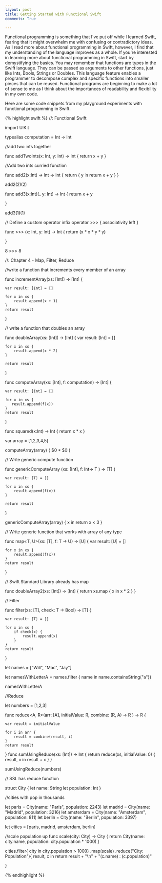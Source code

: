 ```yaml
---
layout: post
title: Getting Started with Functional Swift
comments: True

---
```

Functional programming is something that I've put off while I learned Swift, fearing that it might overwhelm me with confusing or contradictory ideas. As I read more about functional programming in Swift, however, I find that my understanding of the language improves as a whole. If you're interested in learning more about functional programming in Swift, start by demystifying the basics. You may remember that functions are types in the Swift language. They can be passed as arguments to other functions, just like Ints, Bools, Strings or Doubles. This language feature enables a programmer to decompose complex and specific functions into smaller pieces that can be reused. Functional programs are beginning to make a lot of sense to me as I think about the importances of readability and flexibility in my own code.

Here are some code snippets from my playground experiments with functional programming in Swift. 

{% highlight swift %}
//: Functional Swift

import UIKit


typealias computation = Int -> Int

//add two ints together

func addTwoInts(x: Int, y: Int) -> Int {
    return x + y
}


//Add two ints curried function

func add2(x:Int) -> Int -> Int {
    return { y in return x + y }
}


add2(2)(2)

func add3(x:Int)(_ y: Int) -> Int {
    return x + y
    
}

add3(1)(1)


// Define a custom operator
infix operator >>> { associativity left }

func >>> (x: Int, y: Int) -> Int {
    return (x * x * y * y)
    
}

8 >>> 8

//: Chapter 4 - Map, Filter, Reduce

//write a function that increments every member of an array

func incrementArray(xs: [Int]) -> [Int] {
   
    var result: [Int] = []
    
    for x in xs {
        result.append(x + 1)
    }
    return result
    
}

// write a function that doubles an array


func doubleArray(xs: [Int]) -> [Int] {
    var result: [Int] = []
    
    for x in xs {
        result.append(x * 2)
    }
    
    return result
}

func computeArray(xs: [Int], f: computation) -> [Int] {
    
    var result: [Int] = []
    
    for x in xs {
       result.append(f(x))
    }
    return result
}

func squared(x:Int) -> Int {
    return x * x
}

var array = [1,2,3,4,5]

computeArray(array) { $0 * $0 }

// Write generic compute function

func genericComputeArray<T> (xs: [Int], f: Int-> T ) -> [T] {
    
    var result: [T] = []
    
    for x in xs {
        result.append(f(x))
    }
    
    return result
}

genericComputeArray(array) {
    x in return x < 3
}

// Write generic function that works with array of any type

func map<T, U>(xs: [T], f: T -> U) -> [U] {
    var result: [U] = []
    
    for x in xs {
        result.append(f(x))
    }
    return result
}

// Swift Standard Library  already has map

func doubleArray2(xs: [Int]) -> [Int] {
    return xs.map { x in x * 2 }
}


// Filter

func filter<T>(xs: [T], check: T -> Bool) -> [T] {
    
    var result: [T] = []
    
    for x in xs {
        if check(x) {
            result.append(x)
        }
    }
    return result
}

let names = ["Will", "Mac", "Jay"]

let namesWithLetterA = names.filter { name in name.containsString("a")}


namesWithLetterA


//Reduce

let numbers = [1,2,3]

func reduce<A, R>(arr: [A], initialValue: R, combine: (R, A) -> R ) -> R {
   
    var result = initialValue
    
    for i in arr {
        result = combine(result, i)
    }
    return result
}
func sumUsingReduce(xs: [Int]) -> Int {
    return reduce(xs, initialValue: 0) { result, x in result + x }
}

sumUsingReduce(numbers)

// SSL has reduce function


struct City {
    let name: String
    let population: Int
}

//cities with pop in thousands

let paris = City(name: "Paris", population: 2243)
let madrid = City(name: "Madrid", population: 3216)
let amsterdam = City(name: "Amsterdam", population: 811)
let berlin = City(name: "Berlin", population: 3397)

let cities = [paris, madrid, amsterdam, berlin]

//scale population up
func scale(city: City) -> City {
    return City(name: city.name, population: city.population * 1000)
}


cities.filter{ city in city.population > 1000}
    .map(scale)
    .reduce("City: Population"){ result, c in
        return result + "\n" + "\(c.name) : \(c.population)"
        
}

{% endhighlight %}








